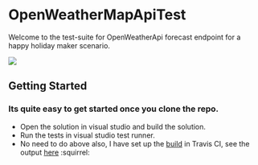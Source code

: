 # OpenWeatherMapApiTest
Welcome to the test-suite for OpenWeatherApi forecast endpoint for a happy holiday maker scenario.

<img src="https://travis-ci.org/DeveshAcharya/OpenWeatherMapApiTest.svg?branch=master">

## Getting Started

### Its quite easy to get started once you clone the repo.
- Open the solution in visual studio and build the solution. 
- Run the tests in visual studio test runner.
- No need to do above also, I have set up the [build](https://travis-ci.org/DeveshAcharya/OpenWeatherMapApiTest/builds) in Travis CI, see the output [here](https://travis-ci.org/DeveshAcharya/OpenWeatherMapApiTest/builds/277859223)  :squirrel:
